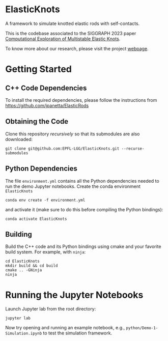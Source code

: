 # ElasticKnots
A framework to simulate knotted elastic rods with self-contacts.

This is the codebase associated to the SIGGRAPH 2023 paper [Computational Exploration of Multistable Elastic Knots](https://infoscience.epfl.ch/record/302408).

To know more about our research, please visit the project [webpage](https://www.epfl.ch/labs/gcm/research-projects/elastic-knots/).

# Getting Started

## C++ Code Dependencies
To install the required dependencies, please follow the instructions from https://github.com/jpanetta/ElasticRods

## Obtaining the Code
Clone this repository *recursively* so that its submodules are also downloaded:

```
git clone git@github.com:EPFL-LGG/ElasticKnots.git --recurse-submodules
```

## Python Dependencies
The file `environment.yml` contains all the Python dependencies needed to run the demo Jupyter notebooks.
Create the conda environment `ElasticKnots`
```
conda env create -f environment.yml
```

and activate it (make sure to do this before compiling the Python bindings):
```
conda activate ElasticKnots
```

## Building
Build the C++ code and its Python bindings using cmake and your favorite build system. For example, with `ninja`:

```
cd ElasticKnots
mkdir build && cd build
cmake .. -GNinja
ninja
```

# Running the Jupyter Notebooks
Launch Jupyter lab from the root directory:

```
jupyter lab
```

Now try opening and running an example notebook, e.g., `python/Demo-1-Simulation.ipynb` to test the simulation framework.
